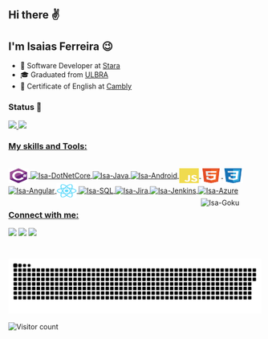 ## Hi there ✌
##  I'm Isaias Ferreira 😉
- 💼 Software Developer at [Stara](https://stara.com.br/)
- 🎓 Graduated from [ULBRA](https://www.ulbra.br/carazinho)
- 📃 Certificate of English at [Cambly](https://www.cambly.com/en/certificate/verify/8818f1e0?lang=pt)

### Status 🎯

<div>
  <a href="https://github.com/Isarayzer">
  <img height="160em" src="https://github-readme-stats.vercel.app/api?username=Isarayzer&show_icons=true&theme=dracula&include_all_commits=true&count_private=true"/>
  <img height="160em" src="https://github-readme-stats.vercel.app/api/top-langs/?username=Isarayzer&layout=compact&langs_count=7&theme=dracula"/>
</div>
  
  ### My skills and Tools:

  <!--https://devicon.dev/-->
<div style="display: inline_block"><br>
  <img align="center" alt="Isa-Csharp" height="30" width="40" src="https://raw.githubusercontent.com/devicons/devicon/master/icons/csharp/csharp-original.svg"> 
  <img align="center" alt="Isa-DotNetCore" height="30" width="40" src="https://cdn.jsdelivr.net/gh/devicons/devicon/icons/dotnetcore/dotnetcore-original.svg" />
  <img align="center" alt="Isa-Java" height="30" width="40" src="https://cdn.jsdelivr.net/gh/devicons/devicon/icons/java/java-original.svg" />
  <img align="center" alt="Isa-Android" height="30" width="40" src="https://cdn.jsdelivr.net/gh/devicons/devicon/icons/android/android-original.svg" />
  <img align="center" alt="Isa-Js" height="30" width="40" src="https://raw.githubusercontent.com/devicons/devicon/master/icons/javascript/javascript-plain.svg"> 
  <img align="center" alt="Isa-HTML" height="30" width="40" src="https://raw.githubusercontent.com/devicons/devicon/master/icons/html5/html5-original.svg">
  <img align="center" alt="Isa-CSS" height="30" width="40" src="https://raw.githubusercontent.com/devicons/devicon/master/icons/css3/css3-original.svg">
  <img align="center" alt="Isa-Angular" height="30" width="40"  src="https://cdn.jsdelivr.net/gh/devicons/devicon/icons/angularjs/angularjs-original.svg" />
  <img align="center" alt="Isa-React" height="30" width="40" src="https://raw.githubusercontent.com/devicons/devicon/master/icons/react/react-original.svg"> 
  <img align="center" alt="Isa-SQL" height="30" width="40" src="https://cdn.jsdelivr.net/gh/devicons/devicon/icons/mysql/mysql-plain-wordmark.svg" />
  <img align="center" alt="Isa-Jira" height="30" width="40" src="https://cdn.jsdelivr.net/gh/devicons/devicon/icons/jira/jira-original.svg" />
  <img align="center" alt="Isa-Jenkins" height="30" width="40" src="https://cdn.jsdelivr.net/gh/devicons/devicon/icons/jenkins/jenkins-original.svg" />
  <img align="center" alt="Isa-Azure" height="30" width="40" src="https://cdn.jsdelivr.net/gh/devicons/devicon/icons/azure/azure-original.svg" />
  <!--<img align="center" alt="Isa-Python" height="30" width="40" src="https://raw.githubusercontent.com/devicons/devicon/master/icons/python/python-original.svg">-->
  
  <!--https://tenor.com/search/goku-gifs-->
  <img align="right" alt="Isa-Goku" height="120" width="120" src="https://c.tenor.com/C_nJg-iEolcAAAAd/goku-ultra-instinct.gif">
</div>
  
  ### Connect with me:

  <!--https://dev.to/envoy_/150-badges-for-github-pnk-->
<div> 
  <a href="https://www.linkedin.com/in/isaiasferreira/" target="_blank"><img src="https://img.shields.io/badge/LinkedIn-0077B5?style=for-the-badge&logo=linkedin&logoColor=white" target="_blank"></a> 
  <a href="https://www.instagram.com/isaiasferreira1520/" target="_blank"><img src="https://img.shields.io/badge/-Instagram-%23E4405F?style=for-the-badge&logo=instagram&logoColor=white" target="_blank"></a>  
  <a href = "mailto:isayas_ferreira@hotmail.com"><img src="https://img.shields.io/badge/Microsoft_Outlook-0078D4?style=for-the-badge&logo=microsoft-outlook&logoColor=white" target="_blank"></a>
  
  ![Snake animation](https://github.com/Isarayzer/Isarayzer/blob/output/github-contribution-grid-snake.svg)
  
  ![Visitor count](https://visitor-badge.laobi.icu/badge?page_id=Isarayzer.Isarayzer)
  
</div>
